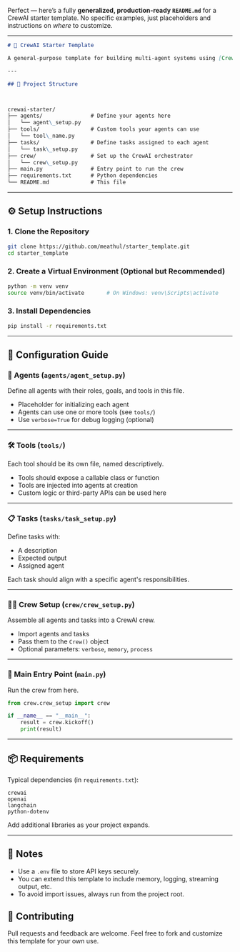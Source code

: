 Perfect — here’s a fully **generalized, production-ready `README.md`** for a CrewAI starter template. No specific examples, just placeholders and instructions on *where* to customize.

---

```markdown
# 🤖 CrewAI Starter Template

A general-purpose template for building multi-agent systems using [CrewAI](https://docs.crewai.com). This template is modular and scalable — perfect for rapid prototyping or production deployments.

---

## 📁 Project Structure



crewai-starter/
├── agents/               # Define your agents here
│   └── agent\_setup.py
├── tools/                # Custom tools your agents can use
│   └── tool\_name.py
├── tasks/                # Define tasks assigned to each agent
│   └── task\_setup.py
├── crew/                 # Set up the CrewAI orchestrator
│   └── crew\_setup.py
├── main.py               # Entry point to run the crew
├── requirements.txt      # Python dependencies
└── README.md             # This file

```

---

## ⚙️ Setup Instructions

### 1. Clone the Repository

```bash
git clone https://github.com/meathul/starter_template.git
cd starter_template
````

### 2. Create a Virtual Environment (Optional but Recommended)

```bash
python -m venv venv
source venv/bin/activate       # On Windows: venv\Scripts\activate
```

### 3. Install Dependencies

```bash
pip install -r requirements.txt
```

---

## 🔧 Configuration Guide

### 🧠 Agents (`agents/agent_setup.py`)

Define all agents with their roles, goals, and tools in this file.

* Placeholder for initializing each agent
* Agents can use one or more tools (see `tools/`)
* Use `verbose=True` for debug logging (optional)

---

### 🛠 Tools (`tools/`)

Each tool should be its own file, named descriptively.

* Tools should expose a callable class or function
* Tools are injected into agents at creation
* Custom logic or third-party APIs can be used here

---

### 📋 Tasks (`tasks/task_setup.py`)

Define tasks with:

* A description
* Expected output
* Assigned agent

Each task should align with a specific agent's responsibilities.

---

### 🧑‍💼 Crew Setup (`crew/crew_setup.py`)

Assemble all agents and tasks into a CrewAI crew.

* Import agents and tasks
* Pass them to the `Crew()` object
* Optional parameters: `verbose`, `memory`, `process`

---

### 🚀 Main Entry Point (`main.py`)

Run the crew from here.

```python
from crew.crew_setup import crew

if __name__ == "__main__":
    result = crew.kickoff()
    print(result)
```

---

## 📦 Requirements

Typical dependencies (in `requirements.txt`):

```
crewai
openai
langchain
python-dotenv
```

Add additional libraries as your project expands.

---

## 📌 Notes

* Use a `.env` file to store API keys securely.
* You can extend this template to include memory, logging, streaming output, etc.
* To avoid import issues, always run from the project root.



## 🙌 Contributing

Pull requests and feedback are welcome. Feel free to fork and customize this template for your own use.


